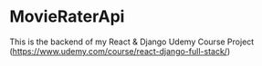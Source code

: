 # MovieRaterApi
This is the backend of my React &amp; Django Udemy Course Project (https://www.udemy.com/course/react-django-full-stack/)
